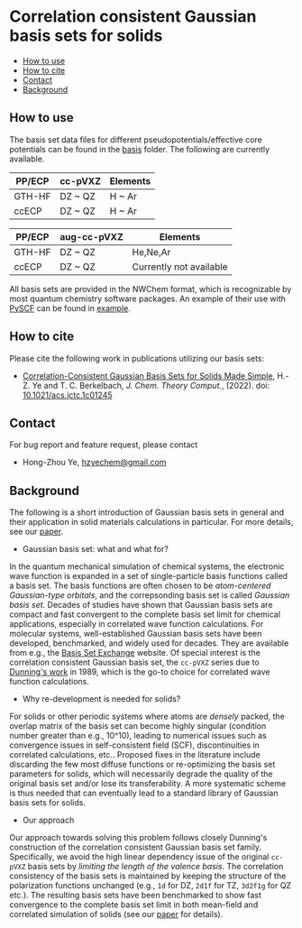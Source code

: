 Correlation consistent Gaussian basis sets for solids
=====================================================

- [How to use](#how-to-use)
- [How to cite](#how-to-cite)
- [Contact](#contact)
- [Background](#background)

How to use
----------

The basis set data files for different pseudopotentials/effective core potentials can be found in the [basis](basis) folder. 
The following are currently available.

| PP/ECP | cc-pVXZ  | Elements |
| ------ | -------- | -------- |
| GTH-HF | DZ ~ QZ  | H ~ Ar   |
| ccECP  | DZ ~ QZ  | H ~ Ar   |

| PP/ECP | aug-cc-pVXZ  | Elements |
| ------ | ------------ | -------- |
| GTH-HF | DZ ~ QZ      | He,Ne,Ar |
| ccECP  | DZ ~ QZ      | Currently not available |

All basis sets are provided in the NWChem format, which is recognizable by most quantum chemistry software packages.
An example of their use with [PySCF](https://github.com/pyscf/pyscf) can be found in [example](example).

How to cite
-----------

Please cite the following work in publications utilizing our basis sets:

- [Correlation-Consistent Gaussian Basis Sets for Solids Made Simple](https://pubs.acs.org/doi/10.1021/acs.jctc.1c01245), H.-Z. Ye and T. C. Berkelbach, *J. Chem. Theory Comput.*, (2022). doi: [10.1021/acs.jctc.1c01245](https://doi.org/10.1021/acs.jctc.1c01245)

Contact
-------

For bug report and feature request, please contact
- Hong-Zhou Ye, hzyechem@gmail.com

Background
----------

The following is a short introduction of Gaussian basis sets in general and their application in solid materials calculations in particular. For more details, see our [paper](#how-to-cite).

* Gaussian basis set: what and what for?

In the quantum mechanical simulation of chemical systems, the electronic wave function is expanded in a set of single-particle basis functions called a basis set. The basis functions are often chosen to be *atom-centered Gaussian-type orbitals*, and the correpsonding basis set is called *Gaussian basis set*. Decades of studies have shown that Gaussian basis sets are compact and fast convergent to the complete basis set limit for chemical applications, especially in correlated wave function calculations. For molecular systems, well-established Gaussian basis sets have been developed, benchmarked, and widely used for decades. They are available from e.g., the [Basis Set Exchange](https://www.basissetexchange.org/) website. Of special interest is the correlation consistent Gaussian basis set, the `cc-pVXZ` series due to [Dunning's work](https://aip.scitation.org/doi/10.1063/1.456153) in 1989, which is the go-to choice for correlated wave function calculations.

* Why re-development is needed for solids?

For solids or other periodic systems where atoms are *densely* packed, the overlap matrix of the basis set can become highly singular (condition number greater than e.g., 10^10), leading to numerical issues such as convergence issues in self-consistent field (SCF), discontinuities in correlated calculations, etc.. Proposed fixes in the literature include discarding the few most diffuse functions or re-optimizing the basis set parameters for solids, which will necessarily degrade the quality of the original basis set and/or lose its transferability. A more systematic scheme is thus needed that can eventually lead to a standard library of Gaussian basis sets for solids.

* Our approach

Our approach towards solving this problem follows closely Dunning's construction of the correlation consistent Gaussian basis set family. Specifically, we avoid the high linear dependency issue of the original `cc-pVXZ` basis sets by *limiting the length of the valence basis*. The correlation consistency of the basis sets is maintained by keeping the structure of the polarization functions unchanged (e.g., `1d` for DZ, `2d1f` for TZ, `3d2f1g` for QZ etc.). The resulting basis sets have been benchmarked to show fast convergence to the complete basis set limit in both mean-field and correlated simulation of solids (see our [paper](#how-to-cite) for details).
